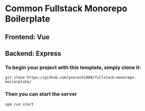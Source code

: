 # Common Fullstack Monorepo Boilerplate

## Frontend: Vue

## Backend: Express

### To begin your project with this template, simply clone it:
```console
git clone https://github.com/yourock1988/fullstack-monorepo-boilerplate/
```

### Then you can start the server
```console
npm run start
```
